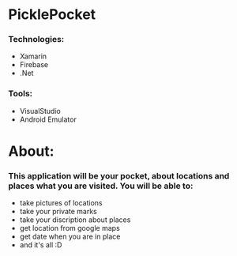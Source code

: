 # PicklePocket

### Technologies:
* Xamarin
* Firebase
* .Net

### Tools:
* VisualStudio
* Android Emulator


# About:
### This application will be your pocket, about locations and places what you are visited. You will be able to:
* take pictures of locations
* take your private marks
* take your discription about places
* get location from google maps
* get date when you are in place
* and it's all :D 


